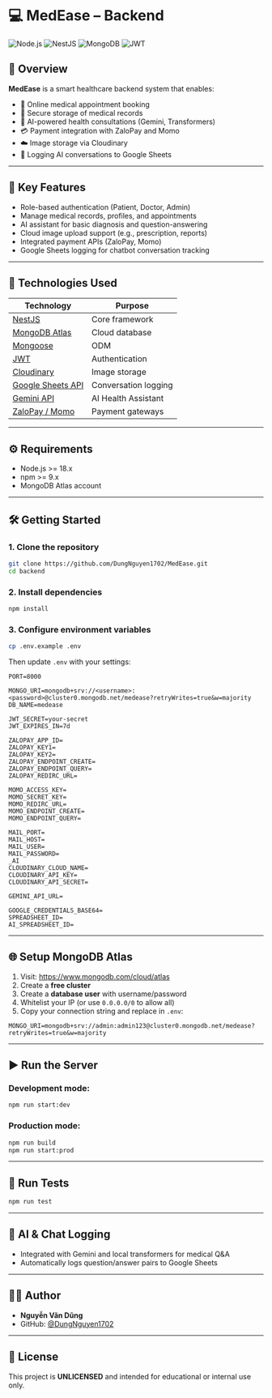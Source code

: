 # 💻 MedEase – Backend

![Node.js](https://img.shields.io/badge/Node.js-18.x-green.svg)
![NestJS](https://img.shields.io/badge/NestJS-10.x-red.svg)
![MongoDB](https://img.shields.io/badge/MongoDB-Atlas-brightgreen.svg)
![JWT](https://img.shields.io/badge/JWT-9.x-lightgrey.svg)

## 📌 Overview

**MedEase** is a smart healthcare backend system that enables:

- 📅 Online medical appointment booking
- 📁 Secure storage of medical records
- 💬 AI-powered health consultations (Gemini, Transformers)
- 💳 Payment integration with ZaloPay and Momo
- ☁️ Image storage via Cloudinary
- 📄 Logging AI conversations to Google Sheets

---

## 🚀 Key Features

- Role-based authentication (Patient, Doctor, Admin)
- Manage medical records, profiles, and appointments
- AI assistant for basic diagnosis and question-answering
- Cloud image upload support (e.g., prescription, reports)
- Integrated payment APIs (ZaloPay, Momo)
- Google Sheets logging for chatbot conversation tracking

---

## 🧰 Technologies Used

| Technology | Purpose |
|-----------|---------|
| [NestJS](https://nestjs.com) | Core framework |
| [MongoDB Atlas](https://www.mongodb.com/cloud/atlas) | Cloud database |
| [Mongoose](https://mongoosejs.com) | ODM |
| [JWT](https://jwt.io) | Authentication |
| [Cloudinary](https://cloudinary.com/) | Image storage |
| [Google Sheets API](https://developers.google.com/sheets/api) | Conversation logging |
| [Gemini API](https://ai.google.dev/gemini-api) | AI Health Assistant |
| [ZaloPay / Momo](https://momo.vn) | Payment gateways |

---

## ⚙️ Requirements

- Node.js >= 18.x
- npm >= 9.x
- MongoDB Atlas account

---

## 🛠️ Getting Started

### 1. Clone the repository

```bash
git clone https://github.com/DungNguyen1702/MedEase.git
cd backend
```

### 2. Install dependencies

```bash
npm install
```

### 3. Configure environment variables

```bash
cp .env.example .env
```

Then update `.env` with your settings:

```env
PORT=8000

MONGO_URI=mongodb+srv://<username>:<password>@cluster0.mongodb.net/medease?retryWrites=true&w=majority
DB_NAME=medease

JWT_SECRET=your-secret
JWT_EXPIRES_IN=7d

ZALOPAY_APP_ID=
ZALOPAY_KEY1=
ZALOPAY_KEY2=
ZALOPAY_ENDPOINT_CREATE=
ZALOPAY_ENDPOINT_QUERY=
ZALOPAY_REDIRC_URL=

MOMO_ACCESS_KEY=
MOMO_SECRET_KEY=
MOMO_REDIRC_URL=
MOMO_ENDPOINT_CREATE=
MOMO_ENDPOINT_QUERY=

MAIL_PORT=
MAIL_HOST=
MAIL_USER=
MAIL_PASSWORD=
_AI
CLOUDINARY_CLOUD_NAME=
CLOUDINARY_API_KEY=
CLOUDINARY_API_SECRET=

GEMINI_API_URL=

GOOGLE_CREDENTIALS_BASE64=
SPREADSHEET_ID=
AI_SPREADSHEET_ID=

```

---

## 🌐 Setup MongoDB Atlas

1. Visit: https://www.mongodb.com/cloud/atlas  
2. Create a **free cluster**
3. Create a **database user** with username/password
4. Whitelist your IP (or use `0.0.0.0/0` to allow all)
5. Copy your connection string and replace in `.env`:

```env
MONGO_URI=mongodb+srv://admin:admin123@cluster0.mongodb.net/medease?retryWrites=true&w=majority
```

---

## ▶️ Run the Server

### Development mode:

```bash
npm run start:dev
```

### Production mode:

```bash
npm run build
npm run start:prod
```

---

## 🧪 Run Tests

```bash
npm run test
```

---

## 🤖 AI & Chat Logging

- Integrated with Gemini and local transformers for medical Q&A
- Automatically logs question/answer pairs to Google Sheets

---

## 👨‍💻 Author

- **Nguyễn Văn Dũng**  
- GitHub: [@DungNguyen1702](https://github.com/DungNguyen1702)

---

## 📄 License

This project is **UNLICENSED** and intended for educational or internal use only.
